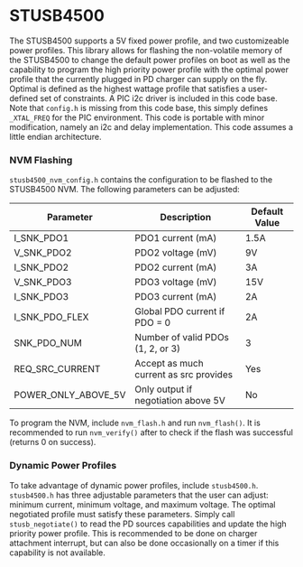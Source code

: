 # STUSB4500
The STUSB4500 supports a 5V fixed power profile, and two customizeable power profiles. This library allows for flashing the non-volatile memory of the STUSB4500 to change the default power profiles on boot as well as the capability to program the high priority power profile with the optimal power profile that the currently plugged in PD charger can supply on the fly. Optimal is defined as the highest wattage profile that satisfies a user-defined set of constraints. A PIC i2c driver is included in this code base. Note that `config.h` is missing from this code base, this simply defines `_XTAL_FREQ` for the PIC environment. This code is portable with minor modification, namely an i2c and delay implementation. This code assumes a little endian architecture.

### NVM Flashing
`stusb4500_nvm_config.h` contains the configuration to be flashed to the STUSB4500 NVM. The following parameters can be adjusted:

| Parameter           | Description                            | Default Value |
| --------------------| -------------------------------------- | ------------- |
| I_SNK_PDO1          | PDO1 current (mA)                      | 1.5A          |
| V_SNK_PDO2          | PDO2 voltage (mV)                      | 9V            |
| I_SNK_PDO2          | PDO2 current (mA)                      | 3A            |
| V_SNK_PDO3          | PDO3 voltage (mV)                      | 15V           |
| I_SNK_PDO3          | PDO3 current (mA)                      | 2A            |
| I_SNK_PDO_FLEX      | Global PDO current if PDO = 0          | 2A            |
| SNK_PDO_NUM         | Number of valid PDOs (1, 2, or 3)      | 3             |
| REQ_SRC_CURRENT     | Accept as much current as src provides | Yes           |
| POWER_ONLY_ABOVE_5V | Only output if negotiation above 5V    | No            |

To program the NVM, include `nvm_flash.h` and run `nvm_flash()`. It is recommended to run `nvm_verify()` after to check if the flash was successful (returns 0 on success). 

### Dynamic Power Profiles
To take advantage of dynamic power profiles, include `stusb4500.h`. `stusb4500.h` has three adjustable parameters that the user can adjust: minimum current, minimum voltage, and maximum voltage. The optimal negotiated profile must satisfy these parameters. Simply call `stusb_negotiate()` to read the PD sources capabilities and update the high priority power profile. This is recommended to be done on charger attachment interrupt, but can also be done occasionally on a timer if this capability is not available.
